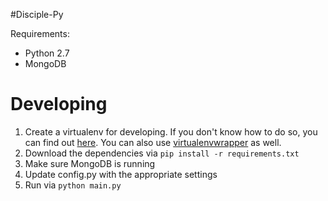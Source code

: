 #Disciple-Py

Requirements:

* Python 2.7
* MongoDB

# Developing

1. Create a virtualenv for developing. If you don't know how to do so, you can find out [here](https://virtualenv.pypa.io/en/latest/). You can also use [virtualenvwrapper](http://virtualenvwrapper.readthedocs.org/en/latest/) as well.
2. Download the dependencies via `pip install -r requirements.txt`
3. Make sure MongoDB is running
4. Update config.py with the appropriate settings
5. Run via `python main.py`